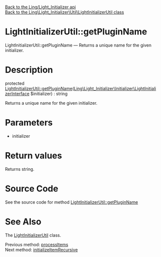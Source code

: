 [Back to the Ling/Light_Initializer api](https://github.com/lingtalfi/Light_Initializer/blob/master/doc/api/Ling/Light_Initializer.md)<br>
[Back to the Ling\Light_Initializer\Util\LightInitializerUtil class](https://github.com/lingtalfi/Light_Initializer/blob/master/doc/api/Ling/Light_Initializer/Util/LightInitializerUtil.md)


LightInitializerUtil::getPluginName
================



LightInitializerUtil::getPluginName — Returns a unique name for the given initializer.




Description
================


protected [LightInitializerUtil::getPluginName](https://github.com/lingtalfi/Light_Initializer/blob/master/doc/api/Ling/Light_Initializer/Util/LightInitializerUtil/getPluginName.md)([Ling\Light_Initializer\Initializer\LightInitializerInterface](https://github.com/lingtalfi/Light_Initializer/blob/master/doc/api/Ling/Light_Initializer/Initializer/LightInitializerInterface.md) $initializer) : string




Returns a unique name for the given initializer.




Parameters
================


- initializer

    


Return values
================

Returns string.








Source Code
===========
See the source code for method [LightInitializerUtil::getPluginName](https://github.com/lingtalfi/Light_Initializer/blob/master/Util/LightInitializerUtil.php#L190-L203)


See Also
================

The [LightInitializerUtil](https://github.com/lingtalfi/Light_Initializer/blob/master/doc/api/Ling/Light_Initializer/Util/LightInitializerUtil.md) class.

Previous method: [processItems](https://github.com/lingtalfi/Light_Initializer/blob/master/doc/api/Ling/Light_Initializer/Util/LightInitializerUtil/processItems.md)<br>Next method: [initializeItemRecursive](https://github.com/lingtalfi/Light_Initializer/blob/master/doc/api/Ling/Light_Initializer/Util/LightInitializerUtil/initializeItemRecursive.md)<br>

